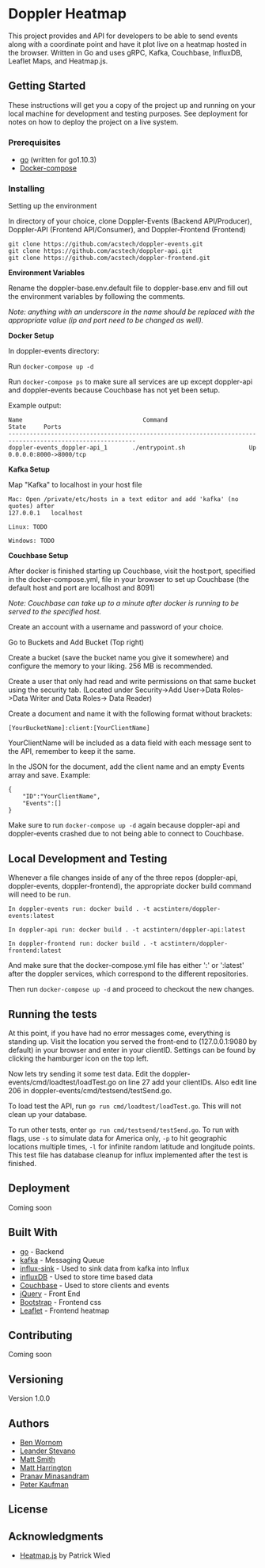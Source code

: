 # Doppler Heatmap
This project provides and API for developers to be able to send events along with a coordinate point and have it plot live on a heatmap hosted in the browser. Written in Go and uses gRPC, Kafka, Couchbase, InfluxDB, Leaflet Maps, and Heatmap.js.

## Getting Started

These instructions will get you a copy of the project up and running on your local machine for development and testing purposes. See deployment for notes on how to deploy the project on a live system.

### Prerequisites


* [go](https://golang.org/doc/install) (written for go1.10.3)
* [Docker-compose](https://docs.docker.com/compose/install/#install-compose)


### Installing

Setting up the environment

In directory of your choice, clone Doppler-Events (Backend API/Producer), Doppler-API (Frontend API/Consumer), and Doppler-Frontend (Frontend)


```
git clone https://github.com/acstech/doppler-events.git
git clone https://github.com/acstech/doppler-api.git
git clone https://github.com/acstech/doppler-frontend.git
```

**Environment Variables**

Rename the doppler-base.env.default file to doppler-base.env and fill out the environment variables by following the comments.

_Note: anything with an underscore in the name should be replaced with the appropriate value (ip and port need to be changed as well)._

**Docker Setup**

In doppler-events directory:

Run `docker-compose up -d`

Run `docker-compose ps` to make sure all services are up except doppler-api and doppler-events because Couchbase has not yet been setup.

Example output:

```
Name                                  Command                      State     Ports                         
----------------------------------------------------------------------------------------------------------
doppler-events_doppler-api_1       ./entrypoint.sh                  Up      0.0.0.0:8000->8000/tcp
```

**Kafka Setup**

Map "Kafka" to localhost in your host file

    Mac: Open /private/etc/hosts in a text editor and add 'kafka' (no quotes) after
    127.0.0.1	localhost

	Linux: TODO

    Windows: TODO

**Couchbase Setup**

After docker is finished starting up Couchbase, visit the host:port, specified in the docker-compose.yml, file in your browser to set up Couchbase (the default host and port are localhost and 8091)

_Note: Couchbase can take up to a minute after docker is running to be served to the specified host._

Create an account with a username and password of your choice.

Go to Buckets and Add Bucket (Top right)

Create a bucket (save the bucket name you give it somewhere) and configure the memory to your liking. 256 MB is recommended.

Create a user that only had read and write permissions on that same bucket using the security tab. (Located under Security->Add User->Data Roles->Data Writer and Data Roles-> Data Reader)

Create a document and name it with the following format without brackets:

    [YourBucketName]:client:[YourClientName]

YourClientName will be included as a data field with each message sent to the API, remember to keep it the same.  

In the JSON for the document, add the client name and an empty Events array and save. Example:

    {
    	"ID":"YourClientName",
        "Events":[]
    }

Make sure to run `docker-compose up -d` again because doppler-api and doppler-events crashed due to not being able to connect to Couchbase.

## Local Development and Testing

Whenever a file changes inside of any of the three repos (doppler-api, doppler-events, doppler-frontend), the appropriate docker build command will need to be run.
```
In doppler-events run: docker build . -t acstintern/doppler-events:latest

In doppler-api run: docker build . -t acstintern/doppler-api:latest

In doppler-frontend run: docker build . -t acstintern/doppler-frontend:latest
```
And make sure that the docker-compose.yml file has either ':' or ':latest' after the doppler services, which correspond to the different repositories.

Then run `docker-compose up -d` and proceed to checkout the new changes.

## Running the tests

At this point, if you have had no error messages come, everything is standing up. Visit the location you served the front-end to (127.0.0.1:9080 by default) in your browser and enter in your clientID. Settings can be found by clicking the hamburger icon on the top left.

Now lets try sending it some test data. Edit the doppler-events/cmd/loadtest/loadTest.go on line 27 add your clientIDs.
Also edit line 206 in doppler-events/cmd/testsend/testSend.go.

To load test the API, run `go run cmd/loadtest/loadTest.go`. This will not clean up your database.

To run other tests, enter `go run cmd/testsend/testSend.go`.
To run with flags, use `-s` to simulate data for America only, `-p` to hit geographic locations multiple times, `-l` for infinite random latitude and longitude points. This test file has database cleanup for influx implemented after the test is finished.

## Deployment

Coming soon

## Built With

* [go](https://golang.org/) - Backend
* [kafka](http://kafka.apache.org/) - Messaging Queue
* [influx-sink](https://lenses.stream/connectors/sink/influx.html) - Used to sink data from kafka into Influx
* [influxDB](https://www.influxdata.com/) - Used to store time based data
* [Couchbase](https://www.couchbase.com/) - Used to store clients and events
* [jQuery](https://jquery.com/) - Front End
* [Bootstrap](https://getbootstrap.com/) - Frontend css
* [Leaflet](https://leafletjs.com/index.html) - Frontend heatmap

## Contributing

Coming soon

## Versioning

Version 1.0.0

## Authors


* [Ben Wornom](https://github.com/bwornom7)
* [Leander Stevano](https://github.com/deepmicrobe)
* [Matt Smith](https://github.com/mattsmith803)
* [Matt Harrington](https://github.com/Matt2Harrington)
* [Pranav Minasandram](https://github.com/PranavMin)
* [Peter Kaufman](https://github.com/pjkaufman)


## License

## Acknowledgments

* [Heatmap.js](https://www.patrick-wied.at/static/heatmapjs/) by Patrick Wied
